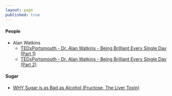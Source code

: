 ```yaml
---
layout: page
published: true
---
```


#### People

- Alan Watkins
    - [TEDxPortsmouth - Dr. Alan Watkins - Being Brilliant Every Single Day (Part 1)](https://www.youtube.com/watch?v=q06YIWCR2Js)
    - [TEDxPortsmouth - Dr. Alan Watkins - Being Brilliant Every Single Day (Part 2)](https://www.youtube.com/watch?v=Q_fFattg8N0)
    
#### Sugar

- [WHY Sugar is as Bad as Alcohol (Fructose, The Liver Toxin)](https://www.youtube.com/watch?v=f_4Q9Iv7_Ao)
